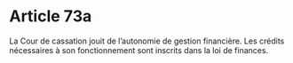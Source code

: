 # Article 73a

La Cour de cassation jouit de l’autonomie de gestion financière. Les crédits
nécessaires à son fonctionnement sont inscrits dans la loi de finances.